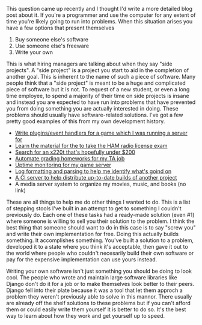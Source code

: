 This question came up recently and I thought I'd write a more detailed blog post about it. If you're a programmer and use the computer for any extent of time you're likely going to run into problems. When this situation arises you have a few options that present themselves

1. Buy someone else's software
2. Use someone else's freeware
3. Write your own

This is what hiring managers are talking about when they say "side projects". A "side project" is a project you start to aid in the completion of another goal. This is inherent to the name of such a piece of software. Many people think that a "side project" is meant to be a huge and complicated piece of software but it is not. To request of a new student, or even a long time employee, to spend a majority of their time on side projects is insane and instead you are expected to have run into problems that have prevented you from doing something you are actually interested in doing. These problems should usually have software-related solutions. I've got a few pretty good examples of this from my own development history.

* [Write plugins/event handlers for a game which I was running a server for](https://github.com/gravypod/StarmadeWrapper)
* [Learn the material for the to take the HAM radio license exam](https://ham.joshuakatz.me/exam)
* [Search for an x220t that's hopefully under $200](https://github.com/gravypod/BargeIn)
* [Automate grading homeworks for my TA job](https://github.com/gravypod/GradeO)
* [Uptime monitoring for my game server](https://github.com/gravypod/Checkers)
* [Log formatting and parsing to help me identify what's goind on](https://github.com/gravypod/Starmade-Log-Reader)
* [A CI server to help distribute up-to-date builds of another project](https://github.com/gravypod/AllAdminCI/)
* A media server system to organize my movies, music, and books (no link)

These are all things to help me do other things I wanted to do. This is a list of stepping stools I've built in an attempt to get to something I couldn't previously do. Each one of these tasks had a ready-made solution (even #1) where someone is willing to sell you their solution to the problem. I think the best thing that someone should want to do in this case is to say "screw you" and write their own implementation for free. Doing this actually builds something. It accomplishes something. You've built a solution to a problem, developed it to a state where you think it's acceptable, then gave it out to the world where people who couldn't necesarily build their own software or pay for the expensive implementation can use yours instead.

Writing your own software isn't just something you should be doing to look cool. The people who wrote and maintain large software libraries like Django don't do it for a job or to make themselves look better to their peers. Django fell into their plate because it was a tool that let them approch a problem they weren't previously able to solve in this mannor. There usually are already off the shelf solutions to these problems but if you can't afford them or could easily write them yourself it is better to do so. It's the best way to learn about how they work and get yourself up to speed.


